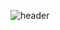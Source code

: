<!-- ### Hi there 👋 -->

![header](https://capsule-render.vercel.app/api?type=Wave&color=0:98ff98,100:a7f432&height=300&section=header&text=Surim's%20GitHub&fontSize=80&fontColor=138808&fontAlignY=40)

<div align='center'>
	<!-- 여기에 내용을!! -->

</div>


<!-- ![footer](https://capsule-render.vercel.app/api?type=Wave&color=0:98ff98,100:a7f432&height=100&section=footer) -->

<!--
**leeesurim/leeesurim** is a ✨ _special_ ✨ repository because its `README.md` (this file) appears on your GitHub profile.

Here are some ideas to get you started:

- 🔭 I’m currently working on ...
- 🌱 I’m currently learning ...
- 👯 I’m looking to collaborate on ...
- 🤔 I’m looking for help with ...
- 💬 Ask me about ...
- 📫 How to reach me: ...
- 😄 Pronouns: ...
- ⚡ Fun fact: ...
-->
